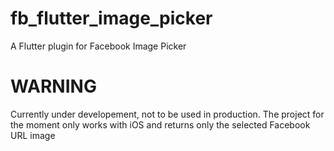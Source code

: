 # fb_flutter_image_picker
A Flutter plugin for Facebook Image Picker

# WARNING
Currently under developement, not to be used in production.
The project for the moment only works with iOS and returns only the selected Facebook URL image

